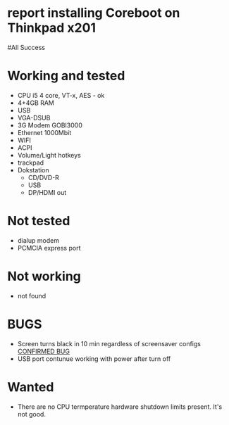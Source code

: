 
report installing Coreboot on Thinkpad x201
===========================================

#All Success

Working and tested
==================
* CPU i5 4 core, VT-x, AES - ok
* 4+4GB RAM
* USB
* VGA-DSUB
* 3G Modem GOBI3000
* Ethernet 1000Mbit
* WIFI
* ACPI
* Volume/Light hotkeys
* trackpad
* Dokstation
  * CD/DVD-R
  * USB
  * DP/HDMI out

Not tested
==========
* dialup modem
* PCMCIA express port 


Not working
===========
* not found

BUGS
====
* Screen turns black in 10 min regardless of screensaver configs [CONFIRMED BUG](https://labs.riseup.net/code/issues/5617)
* USB port contunue working with power after turn off

Wanted
======
* There are no CPU termperature hardware shutdown limits present. It's not good.


